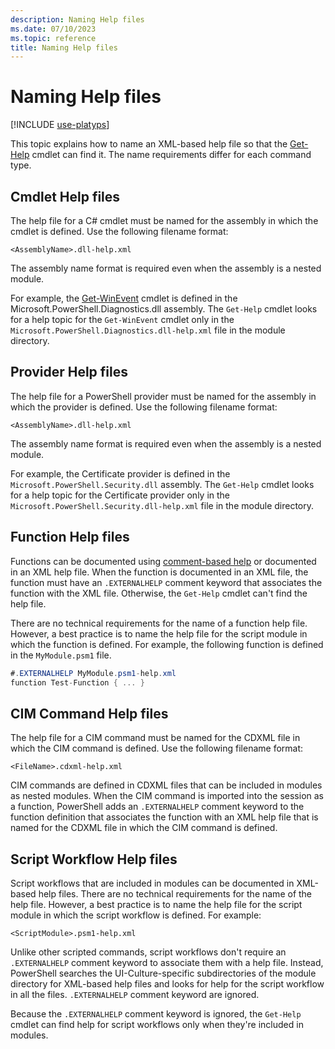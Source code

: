 ```yaml
---
description: Naming Help files
ms.date: 07/10/2023
ms.topic: reference
title: Naming Help files
---
```

# Naming Help files

[!INCLUDE [use-platyps](../../../includes/use-platyps.md)]

This topic explains how to name an XML-based help file so that the [Get-Help][02] cmdlet can find
it. The name requirements differ for each command type.

## Cmdlet Help files

The help file for a C# cmdlet must be named for the assembly in which the cmdlet is defined. Use the
following filename format:

```
<AssemblyName>.dll-help.xml
```

The assembly name format is required even when the assembly is a nested module.

For example, the [Get-WinEvent][03] cmdlet is defined in the Microsoft.PowerShell.Diagnostics.dll
assembly. The `Get-Help` cmdlet looks for a help topic for the `Get-WinEvent` cmdlet only in the
`Microsoft.PowerShell.Diagnostics.dll-help.xml` file in the module directory.

## Provider Help files

The help file for a PowerShell provider must be named for the assembly in which the provider is
defined. Use the following filename format:

`<AssemblyName>.dll-help.xml`

The assembly name format is required even when the assembly is a nested module.

For example, the Certificate provider is defined in the `Microsoft.PowerShell.Security.dll`
assembly. The `Get-Help` cmdlet looks for a help topic for the Certificate provider only in the
`Microsoft.PowerShell.Security.dll-help.xml` file in the module directory.

## Function Help files

Functions can be documented using [comment-based help][01] or documented in an XML help file. When
the function is documented in an XML file, the function must have an `.EXTERNALHELP` comment keyword
that associates the function with the XML file. Otherwise, the `Get-Help` cmdlet can't find the help
file.

There are no technical requirements for the name of a function help file. However, a best practice
is to name the help file for the script module in which the function is defined. For example, the
following function is defined in the `MyModule.psm1` file.

```csharp
#.EXTERNALHELP MyModule.psm1-help.xml
function Test-Function { ... }
```

## CIM Command Help files

The help file for a CIM command must be named for the CDXML file in which the CIM command is
defined. Use the following filename format:

`<FileName>.cdxml-help.xml`

CIM commands are defined in CDXML files that can be included in modules as nested modules. When the
CIM command is imported into the session as a function, PowerShell adds an `.EXTERNALHELP` comment
keyword to the function definition that associates the function with an XML help file that is named
for the CDXML file in which the CIM command is defined.

## Script Workflow Help files

Script workflows that are included in modules can be documented in XML-based help files. There are
no technical requirements for the name of the help file. However, a best practice is to name the
help file for the script module in which the script workflow is defined. For example:

`<ScriptModule>.psm1-help.xml`

Unlike other scripted commands, script workflows don't require an `.EXTERNALHELP` comment keyword to
associate them with a help file. Instead, PowerShell searches the UI-Culture-specific subdirectories
of the module directory for XML-based help files and looks for help for the script workflow in all
the files. `.EXTERNALHELP` comment keyword are ignored.

Because the `.EXTERNALHELP` comment keyword is ignored, the `Get-Help` cmdlet can find help for
script workflows only when they're included in modules.

<!-- link references -->
[01]: /powershell/module/microsoft.powershell.core/about/about_comment_based_help
[02]: /powershell/module/Microsoft.PowerShell.Core/Get-Help
[03]: /powershell/module/Microsoft.PowerShell.Diagnostics/Get-WinEvent
